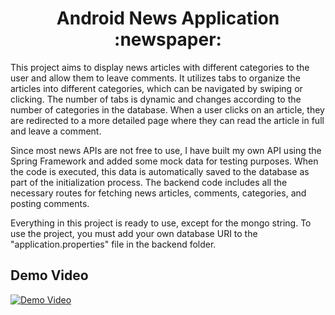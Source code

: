<h1 align="center"> Android News Application :newspaper: </h1>

This project aims to display news articles with different categories to the user and allow them to leave comments. It utilizes tabs to organize the articles into different categories, which can be navigated by swiping or clicking. The number of tabs is dynamic and changes according to the number of categories in the database. When a user clicks on an article, they are redirected to a more detailed page where they can read the article in full and leave a comment.

Since most news APIs are not free to use, I have built my own API using the Spring Framework and added some mock data for testing purposes. When the code is executed, this data is automatically saved to the database as part of the initialization process. The backend code includes all the necessary routes for fetching news articles, comments, categories, and posting comments.

Everything in this project is ready to use, except for the mongo string. To use the project, you must add your own database URI to the "application.properties" file in the backend folder.

## Demo Video

[![Demo Video](https://user-images.githubusercontent.com/75041108/219482396-b376b745-1720-4ca6-ac15-43ccd6af2326.jpg)](https://drive.google.com/file/d/1i7PyFuSTKnb9le05G5PPD7PM_gjdeP_6/view?usp=sharing)
